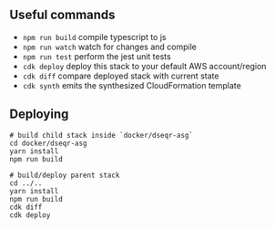 ## Useful commands

 * `npm run build`   compile typescript to js
 * `npm run watch`   watch for changes and compile
 * `npm run test`    perform the jest unit tests
 * `cdk deploy`      deploy this stack to your default AWS account/region
 * `cdk diff`        compare deployed stack with current state
 * `cdk synth`       emits the synthesized CloudFormation template


## Deploying

```
# build child stack inside `docker/dseqr-asg`
cd docker/dseqr-asg
yarn install
npm run build
```

```
# build/deploy parent stack
cd ../..
yarn install
npm run build
cdk diff
cdk deploy
```
